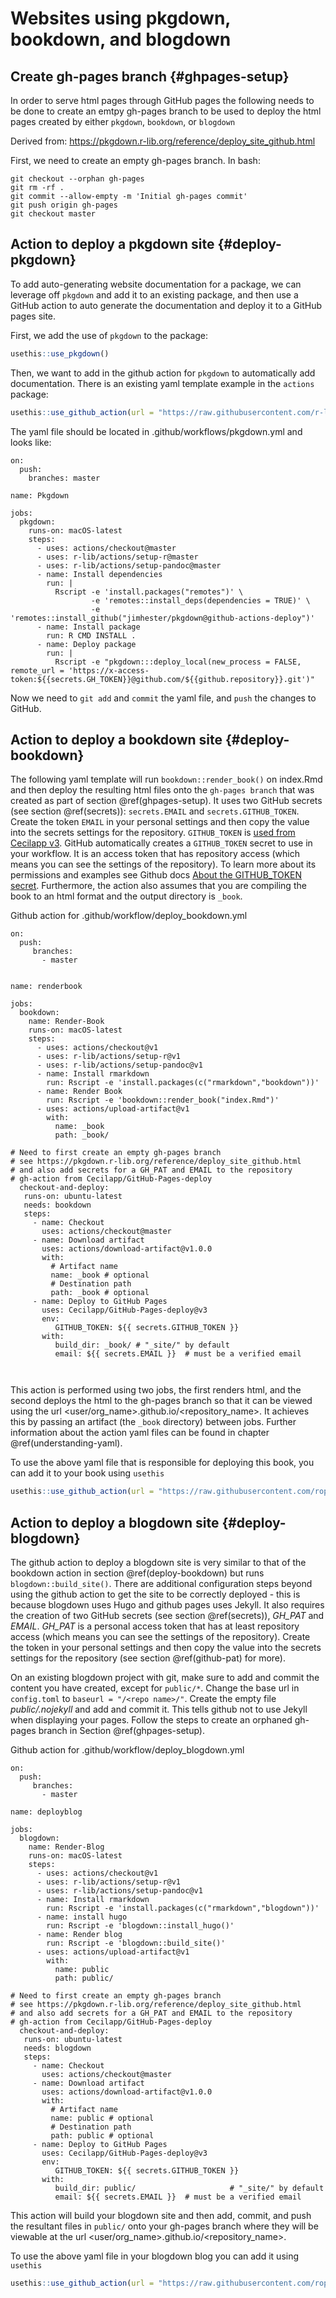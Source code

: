 # Websites using pkgdown, bookdown, and blogdown



## Create gh-pages branch {#ghpages-setup}

In order to serve html pages through GitHub pages the following needs to be done to create an emtpy gh-pages branch to be used to deploy the html pages created by either `pkgdown`, `bookdown`, or `blogdown`

Derived from: https://pkgdown.r-lib.org/reference/deploy_site_github.html

First, we need to create an empty gh-pages branch. In bash:
  
```
git checkout --orphan gh-pages
git rm -rf .
git commit --allow-empty -m 'Initial gh-pages commit'
git push origin gh-pages
git checkout master
```

## Action to deploy a pkgdown site {#deploy-pkgdown}

To add auto-generating website documentation for a package, we can leverage off `pkgdown` and add it to an existing package, and then use a GitHub action to auto generate the documentation and deploy it to a GitHub pages site.

First, we add the use of `pkgdown` to the package:


```r
usethis::use_pkgdown()
```

Then, we want to add in the github action for `pkgdown` to automatically add documentation. There is an existing yaml template example in the `actions` package:


```r
usethis::use_github_action(url = "https://raw.githubusercontent.com/r-lib/actions/master/examples/pkgdown.yaml")
```

The yaml file should be located in .github/workflows/pkgdown.yml and looks like:
```
on:
  push:
    branches: master

name: Pkgdown

jobs:
  pkgdown:
    runs-on: macOS-latest
    steps:
      - uses: actions/checkout@master
      - uses: r-lib/actions/setup-r@master
      - uses: r-lib/actions/setup-pandoc@master
      - name: Install dependencies
        run: |
          Rscript -e 'install.packages("remotes")' \
                  -e 'remotes::install_deps(dependencies = TRUE)' \
                  -e 'remotes::install_github("jimhester/pkgdown@github-actions-deploy")'
      - name: Install package
        run: R CMD INSTALL .
      - name: Deploy package
        run: |
          Rscript -e "pkgdown:::deploy_local(new_process = FALSE, remote_url = 'https://x-access-token:${{secrets.GH_TOKEN}}@github.com/${{github.repository}}.git')"
```


Now we need to `git add` and `commit` the yaml file, and `push` the changes to GitHub.

## Action to deploy a bookdown site {#deploy-bookdown}

The following yaml template will run `bookdown::render_book()` on index.Rmd and then deploy the resulting html files onto the `gh-pages branch` that was created as part of section \@ref(ghpages-setup). It uses two GitHub secrets (see section \@ref(secrets)): `secrets.EMAIL` and `secrets.GITHUB_TOKEN`. Create the token `EMAIL` in your personal settings and then copy the value into the secrets settings for the repository. `GITHUB_TOKEN` is [used from Cecilapp v3](https://github.com/Cecilapp/GitHub-Pages-deploy). GitHub automatically creates a `GITHUB_TOKEN` secret to use in your workflow. It is an access token that has repository access (which means you can see the settings of the repository). To learn more about its permissions and examples see Github docs [About the GITHUB_TOKEN secret](https://docs.github.com/en/actions/reference/authentication-in-a-workflow). Furthermore, the action also assumes that you are compiling the book to an html format and the output directory is `_book`.

Github action for .github/workflow/deploy_bookdown.yml
```
on:
  push:
     branches:
       - master


name: renderbook

jobs:
  bookdown:
    name: Render-Book
    runs-on: macOS-latest
    steps:
      - uses: actions/checkout@v1
      - uses: r-lib/actions/setup-r@v1
      - uses: r-lib/actions/setup-pandoc@v1
      - name: Install rmarkdown
        run: Rscript -e 'install.packages(c("rmarkdown","bookdown"))'
      - name: Render Book
        run: Rscript -e 'bookdown::render_book("index.Rmd")'
      - uses: actions/upload-artifact@v1
        with:
          name: _book
          path: _book/
  
# Need to first create an empty gh-pages branch
# see https://pkgdown.r-lib.org/reference/deploy_site_github.html
# and also add secrets for a GH_PAT and EMAIL to the repository
# gh-action from Cecilapp/GitHub-Pages-deploy
  checkout-and-deploy:
   runs-on: ubuntu-latest
   needs: bookdown
   steps:
     - name: Checkout
       uses: actions/checkout@master
     - name: Download artifact
       uses: actions/download-artifact@v1.0.0
       with:
         # Artifact name
         name: _book # optional
         # Destination path
         path: _book # optional
     - name: Deploy to GitHub Pages
       uses: Cecilapp/GitHub-Pages-deploy@v3
       env:
          GITHUB_TOKEN: ${{ secrets.GITHUB_TOKEN }}
       with:
          build_dir: _book/ # "_site/" by default
          email: ${{ secrets.EMAIL }}  # must be a verified email
              
    
``` 
This action is performed using two jobs, the first renders html, and the second deploys the html to the gh-pages branch so that it can be viewed using the url \<user/org_name>.github.io/\<repository_name>. It achieves this by passing an artifact (the `_book` directory) between jobs. Further information about the action yaml files can be found in chapter \@ref(understanding-yaml).

To use the above yaml file that is responsible for deploying this book, you can add it to your book using `usethis`

```r
usethis::use_github_action(url = "https://raw.githubusercontent.com/ropenscilabs/actions_sandbox/master/.github/workflows/deploy_bookdown.yml")
```


## Action to deploy a blogdown site {#deploy-blogdown}

The github action to deploy a blogdown site is very similar to that of the bookdown action in section \@ref(deploy-bookdown) but runs `blogdown::build_site()`. There are additional configuration steps beyond using the github action to get the site to be correctly deployed - this is because blogdown uses Hugo and github pages uses Jekyll. It also requires the creation of two GitHub secrets (see section \@ref(secrets)), _GH_PAT_ and _EMAIL_. _GH_PAT_ is a personal access token that has at least repository access (which means you can see the settings of the repository). Create the token in your personal settings and then copy the value into the secrets settings for the repository (see section \@ref(github-pat) for more).

On an existing blogdown project with git, make sure to add and commit the content you have created, except for `public/*`. Change the base url in `config.toml` to `baseurl = "/<repo name>/"`. Create the empty file _public/.nojekyll_ and add and commit it. This tells github not to use Jekyll when displaying your pages. Follow the steps to create an orphaned gh-pages branch in Section \@ref(ghpages-setup).

Github action for .github/workflow/deploy_blogdown.yml
```
on:
  push:
     branches:
       - master

name: deployblog

jobs:
  blogdown:
    name: Render-Blog
    runs-on: macOS-latest
    steps:
      - uses: actions/checkout@v1
      - uses: r-lib/actions/setup-r@v1
      - uses: r-lib/actions/setup-pandoc@v1
      - name: Install rmarkdown
        run: Rscript -e 'install.packages(c("rmarkdown","blogdown"))'
      - name: install hugo
        run: Rscript -e 'blogdown::install_hugo()'
      - name: Render blog
        run: Rscript -e 'blogdown::build_site()'
      - uses: actions/upload-artifact@v1
        with:
          name: public
          path: public/

# Need to first create an empty gh-pages branch
# see https://pkgdown.r-lib.org/reference/deploy_site_github.html
# and also add secrets for a GH_PAT and EMAIL to the repository
# gh-action from Cecilapp/GitHub-Pages-deploy
  checkout-and-deploy:
   runs-on: ubuntu-latest
   needs: blogdown
   steps:
     - name: Checkout
       uses: actions/checkout@master
     - name: Download artifact
       uses: actions/download-artifact@v1.0.0
       with:
         # Artifact name
         name: public # optional
         # Destination path
         path: public # optional
     - name: Deploy to GitHub Pages
       uses: Cecilapp/GitHub-Pages-deploy@v3
       env:
          GITHUB_TOKEN: ${{ secrets.GITHUB_TOKEN }}
       with:
          build_dir: public/                     # "_site/" by default
          email: ${{ secrets.EMAIL }}  # must be a verified email 
```

This action will build your blogdown site and then add, commit, and push the resultant files in `public/` onto your gh-pages branch where they will be viewable at the url \<user/org_name>.github.io/\<repository_name>.

To use the above yaml file in your blogdown blog you can add it using `usethis`

```r
usethis::use_github_action(url = "https://raw.githubusercontent.com/ropenscilabs/actions_sandbox/master/.github/workflows/deploy_blogdown.yml")
```
